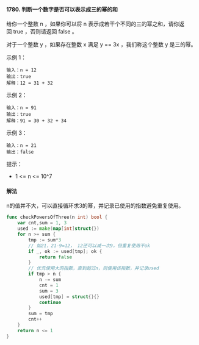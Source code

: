 #### 1780. 判断一个数字是否可以表示成三的幂的和
给你一个整数 n ，如果你可以将 n 表示成若干个不同的三的幂之和，请你返回 true ，否则请返回 false 。

对于一个整数 y ，如果存在整数 x 满足 y == 3x ，我们称这个整数 y 是三的幂。

示例 1：
```
输入：n = 12
输出：true
解释：12 = 31 + 32
```
示例 2：
```
输入：n = 91
输出：true
解释：91 = 30 + 32 + 34
```
示例 3：
```
输入：n = 21
输出：false
```

提示：
- 1 <= n <= 10^7

#### 解法
n的值并不大，可以直接循环求3的幂，并记录已使用的指数避免重复使用。
```go
func checkPowersOfThree(n int) bool {
    var cnt,sum = 1, 3
    used := make(map[int]struct{})
    for n >= sum {
        tmp := sum*3
        // 如21，21-9=12， 12还可以减一次9，但重复使用不ok
        if _, ok := used[tmp]; ok {
            return false
        }
        // 优先使用大的指数，直到超过n，则使用该指数，并记录used
        if tmp > n {
            n -= sum
            cnt = 1
            sum = 3
            used[tmp] = struct{}{}
            continue
        }
        sum = tmp
        cnt++
    }
    return n <= 1
}
```